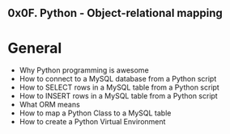 ## 0x0F. Python - Object-relational mapping

# General

  - Why Python programming is awesome
  - How to connect to a MySQL database from a Python script
  - How to SELECT rows in a MySQL table from a Python script
  - How to INSERT rows in a MySQL table from a Python script
  - What ORM means
  - How to map a Python Class to a MySQL table
  - How to create a Python Virtual Environment

